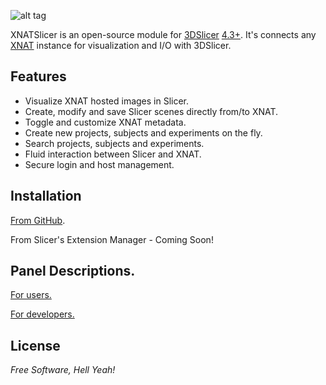 ![alt tag](https://raw.github.com/skumar221/XNATSlicer/master/XnatSlicer/Resources/Images/XNATSlicer-MainIcon.png)


XNATSlicer is an open-source module for [3DSlicer](http://www.slicer.org/) [4.3+](http://download.slicer.org).  It's connects any [XNAT](http://www.xnat.org/) instance for visualization and I/O with 3DSlicer.


Features
----
* Visualize XNAT hosted images in Slicer.
* Create, modify and save Slicer scenes directly from/to XNAT.
* Toggle and customize XNAT metadata.
* Create new projects, subjects and experiments on the fly.
* Search projects, subjects and experiments.
* Fluid interaction between Slicer and XNAT.
* Secure login and host management.



Installation
--------------

[From GitHub](https://github.com/skumar221/XNATSlicer/wiki/Installing-XnatSlicer-from-GitHub).

From Slicer's Extension Manager - Coming Soon!





Panel Descriptions.
--------------
[For users.]()

[For developers.]()


License
----

*Free Software, Hell Yeah!*
  
    